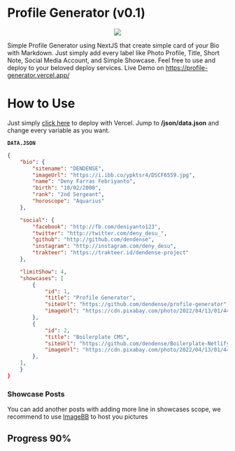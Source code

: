 # Profile Generator (v0.1)

<p  align="center">
<img  src="https://i.ibb.co/gjj1Wzq/Profile-Generator.jpg"/>
</p>

Simple Profile Generator using NextJS that create simple card of your Bio with Markdown. Just simply add every label like Photo Profile, Title, Short Note, Social Media Account, and Simple Showcase. Feel free to use and deploy to your beloved deploy services. Live Demo on https://profile-generator.vercel.app/

# How to Use

Just simply [click here](https://vercel.com/new/clone?repository-url=https://github.com/dendense/profile-generator) to deploy with Vercel. Jump to **/json/data.json** and change every variable as you want.

**`DATA.JSON`**
```json
{
	"bio": {
		"sitename": "DENDENSE",
		"imageUrl": "https://i.ibb.co/ypktsr4/DSCF6559.jpg",
		"name": "Deny Farras Febriyanto",
		"birth": "10/02/2000",
		"rank": "2nd Sergeant",
		"horoscope": "Aquarius"
	},

	"social": {
		"facebook": "http://fb.com/deniyanto123",
		"twitter": "http://twitter.com/deny_desu_",
		"github": "http://github.com/dendense",
		"instagram": "http://instagram.com/deny_desu",
		"trakteer": "https://trakteer.id/dendense-project"
	},

	"limitShow": 4,
	"showcases": [
		{
			"id": 1,
			"title": "Profile Generator",
			"siteUrl": "https://github.com/dendense/profile-generator",
			"imageUrl": "https://cdn.pixabay.com/photo/2022/04/13/01/44/plum-blossoms-7129237_1280.jpg"
		},
		{
			"id": 2,
			"title": "Boilerplate CMS",
			"siteUrl": "https://github.com/dendense/Boilerplate-NetlifyCMS",
			"imageUrl": "https://cdn.pixabay.com/photo/2022/04/13/01/44/plum-blossoms-7129237_1280.jpg"
		},
	],
	}
}
```

### Showcase Posts

You can add another posts with adding more line in showcases scope, we recommend to use [ImageBB](https://imgbb.com/upload) to host you pictures

## Progress 90%
